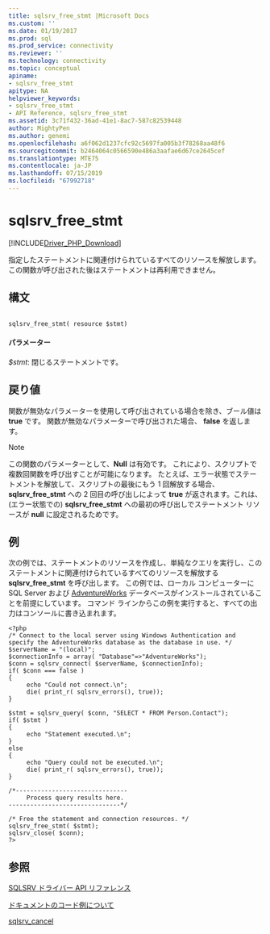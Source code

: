 ```yaml
---
title: sqlsrv_free_stmt |Microsoft Docs
ms.custom: ''
ms.date: 01/19/2017
ms.prod: sql
ms.prod_service: connectivity
ms.reviewer: ''
ms.technology: connectivity
ms.topic: conceptual
apiname:
- sqlsrv_free_stmt
apitype: NA
helpviewer_keywords:
- sqlsrv_free_stmt
- API Reference, sqlsrv_free_stmt
ms.assetid: 3c71f432-36ad-41e1-8ac7-587c82539448
author: MightyPen
ms.author: genemi
ms.openlocfilehash: a6f062d1237cfc92c5697fa005b3f78268aa48f6
ms.sourcegitcommit: b2464064c0566590e486a3aafae6d67ce2645cef
ms.translationtype: MTE75
ms.contentlocale: ja-JP
ms.lasthandoff: 07/15/2019
ms.locfileid: "67992718"
---
```

# <a name="sqlsrvfreestmt"></a>sqlsrv_free_stmt
[!INCLUDE[Driver_PHP_Download](../../includes/driver_php_download.md)]

指定したステートメントに関連付けられているすべてのリソースを解放します。 この関数が呼び出された後はステートメントは再利用できません。  
  
## <a name="syntax"></a>構文  
  
```  
  
sqlsrv_free_stmt( resource $stmt)  
```  
  
#### <a name="parameters"></a>パラメーター  
*$stmt*: 閉じるステートメントです。  
  
## <a name="return-value"></a>戻り値  
関数が無効なパラメーターを使用して呼び出されている場合を除き、ブール値は **true** です。 関数が無効なパラメーターで呼び出された場合、 **false** を返します。  
  
> [!NOTE]  
> この関数のパラメーターとして、**Null** は有効です。 これにより、スクリプトで複数回関数を呼び出すことが可能になります。 たとえば、エラー状態でステートメントを解放して、スクリプトの最後にもう 1 回解放する場合、**sqlsrv_free_stmt** への 2 回目の呼び出しによって **true** が返されます。これは、(エラー状態での) **sqlsrv_free_stmt** への最初の呼び出しでステートメント リソースが **null** に設定されるためです。  
  
## <a name="example"></a>例  
次の例では、ステートメントのリソースを作成し、単純なクエリを実行し、このステートメントに関連付けられているすべてのリソースを解放する **sqlsrv_free_stmt** を呼び出します。 この例では、ローカル コンピューターに SQL Server および [AdventureWorks](https://github.com/Microsoft/sql-server-samples/tree/master/samples/databases/adventure-works) データベースがインストールされていることを前提にしています。 コマンド ラインからこの例を実行すると、すべての出力はコンソールに書き込まれます。  
  
```  
<?php  
/* Connect to the local server using Windows Authentication and  
specify the AdventureWorks database as the database in use. */  
$serverName = "(local)";  
$connectionInfo = array( "Database"=>"AdventureWorks");  
$conn = sqlsrv_connect( $serverName, $connectionInfo);  
if( $conn === false )  
{  
     echo "Could not connect.\n";  
     die( print_r( sqlsrv_errors(), true));  
}  
  
$stmt = sqlsrv_query( $conn, "SELECT * FROM Person.Contact");  
if( $stmt )  
{  
     echo "Statement executed.\n";  
}  
else  
{  
     echo "Query could not be executed.\n";  
     die( print_r( sqlsrv_errors(), true));  
}  
  
/*-------------------------------  
     Process query results here.  
-------------------------------*/  
  
/* Free the statement and connection resources. */  
sqlsrv_free_stmt( $stmt);  
sqlsrv_close( $conn);  
?>  
```  
  
## <a name="see-also"></a>参照  
[SQLSRV ドライバー API リファレンス](../../connect/php/sqlsrv-driver-api-reference.md)  

[ドキュメントのコード例について](../../connect/php/about-code-examples-in-the-documentation.md)  

[sqlsrv_cancel](../../connect/php/sqlsrv-cancel.md)  
  
